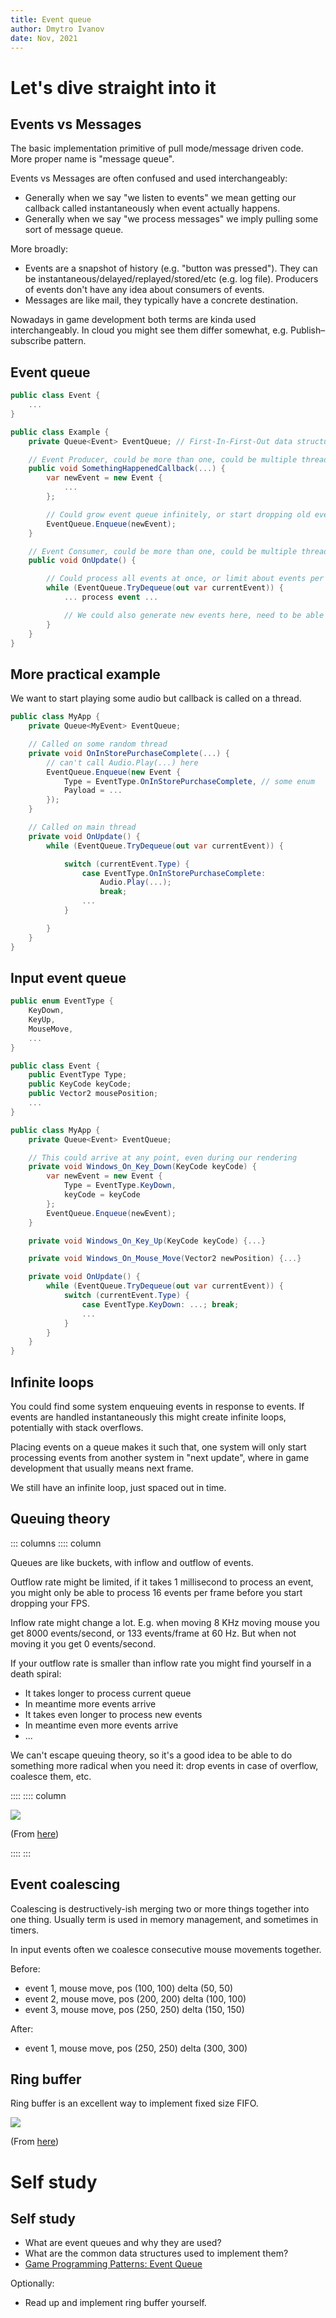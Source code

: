 ```yaml
---
title: Event queue
author: Dmytro Ivanov
date: Nov, 2021
---
```


# Let's dive straight into it

## Events vs Messages

The basic implementation primitive of pull mode/message driven code. More proper name is "message queue".

Events vs Messages are often confused and used interchangeably:

- Generally when we say "we listen to events" we mean getting our callback called instantaneously when event actually happens.
- Generally when we say "we process messages" we imply pulling some sort of message queue.

More broadly:

- Events are a snapshot of history (e.g. "button was pressed"). They can be instantaneous/delayed/replayed/stored/etc (e.g. log file). Producers of events don't have any idea about consumers of events.
- Messages are like mail, they typically have a concrete destination.

Nowadays in game development both terms are kinda used interchangeably.
In cloud you might see them differ somewhat, e.g. Publish–subscribe pattern.

## Event queue

```C#
public class Event {
	...
}

public class Example {
	private Queue<Event> EventQueue; // First-In-First-Out data structure (FIFO)

	// Event Producer, could be more than one, could be multiple threads
	public void SomethingHappenedCallback(...) {
		var newEvent = new Event {
			...
		};

		// Could grow event queue infinitely, or start dropping old events if we have too many already.
		EventQueue.Enqueue(newEvent);
	}

	// Event Consumer, could be more than one, could be multiple threads
	public void OnUpdate() {

		// Could process all events at once, or limit about events per frame
		while (EventQueue.TryDequeue(out var currentEvent)) {
			... process event ...

			// We could also generate new events here, need to be able to exit from the loop though.
		}
	}
}
```

## More practical example

We want to start playing some audio but callback is called on a thread.

```C#
public class MyApp {
	private Queue<MyEvent> EventQueue;

	// Called on some random thread
	private void OnInStorePurchaseComplete(...) {
		// can't call Audio.Play(...) here
		EventQueue.Enqueue(new Event {
			Type = EventType.OnInStorePurchaseComplete, // some enum
			Payload = ...
		});
	}

	// Called on main thread
	private void OnUpdate() {
		while (EventQueue.TryDequeue(out var currentEvent)) {

			switch (currentEvent.Type) {
				case EventType.OnInStorePurchaseComplete:
					Audio.Play(...);
					break;
				...
			}

		}
	}
}
```

## Input event queue

```C#
public enum EventType {
	KeyDown,
	KeyUp,
	MouseMove,
	...
}

public class Event {
	public EventType Type;
	public KeyCode keyCode;
	public Vector2 mousePosition;
	...
}

public class MyApp {
	private Queue<Event> EventQueue;

	// This could arrive at any point, even during our rendering
	private void Windows_On_Key_Down(KeyCode keyCode) {
		var newEvent = new Event {
			Type = EventType.KeyDown,
			keyCode = keyCode
		};
		EventQueue.Enqueue(newEvent);
	}

	private void Windows_On_Key_Up(KeyCode keyCode) {...}

	private void Windows_On_Mouse_Move(Vector2 newPosition) {...}

	private void OnUpdate() {
		while (EventQueue.TryDequeue(out var currentEvent)) {
			switch (currentEvent.Type) {
				case EventType.KeyDown: ...; break;
				...
			}
		}
	}
}
```

## Infinite loops

You could find some system enqueuing events in response to events.
If events are handled instantaneously this might create infinite loops, potentially with stack overflows.

Placing events on a queue makes it such that, one system will only start processing events from another system in "next update",
where in game development that usually means next frame.

We still have an infinite loop, just spaced out in time.

## Queuing theory

::: columns
:::: column

Queues are like buckets, with inflow and outflow of events.

Outflow rate might be limited, if it takes 1 millisecond to process an event, you might only be able to process 16 events per frame before you start dropping your FPS.

Inflow rate might change a lot. E.g. when moving 8 KHz moving mouse you get 8000 events/second, or 133 events/frame at 60 Hz. But when not moving it you get 0 events/second.

If your outflow rate is smaller than inflow rate you might find yourself in a death spiral:

- It takes longer to process current queue
- In meantime more events arrive
- It takes even longer to process new events
- In meantime even more events arrive
- ...

We can't escape queuing theory, so it's a good idea to be able to do something more radical when you need it: drop events in case of overflow, coalesce them, etc.

::::
:::: column

![](markdown/e3_event_queue_bucket.png)

(From [here](https://www.chegg.com/homework-help/questions-and-answers/1-filling-damaged-bucket-tank-cross-sectional-area-si-hole-bottom-cross-sectional-area--ta-q47015584))

::::
:::

## Event coalescing

Coalescing is destructively-ish merging two or more things together into one thing.
Usually term is used in memory management, and sometimes in timers.

In input events often we coalesce consecutive mouse movements together.

Before:

- event 1, mouse move, pos (100, 100) delta (50, 50)
- event 2, mouse move, pos (200, 200) delta (100, 100)
- event 3, mouse move, pos (250, 250) delta (150, 150)

After:

- event 1, mouse move, pos (250, 250) delta (300, 300)

## Ring buffer

Ring buffer is an excellent way to implement fixed size FIFO.

![](markdown/e3_event_queue_ring_buffer.gif)

(From [here](http://www.mathcs.emory.edu/~cheung/Courses/171/Syllabus/8-List/array-queue2.html))

# Self study

## Self study

- What are event queues and why they are used?
- What are the common data structures used to implement them?
- [Game Programming Patterns: Event Queue](http://gameprogrammingpatterns.com/event-queue.html)

Optionally:

- Read up and implement ring buffer yourself.